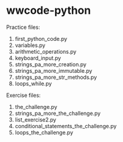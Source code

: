 # wwcode-python

Practice files:
1. first_python_code.py
2. variables.py
3. arithmetic_operations.py
4. keyboard_input.py
5. strings_pa_more_creation.py
6. strings_pa_more_immutable.py
7. strings_pa_more_str_methods.py
8. loops_while.py

Exercise files:
1. the_challenge.py
2. strings_pa_more_the_challenge.py
3. list_exercise2.py
4. conditional_statements_the_challenge.py
5. loops_the_challenge.py